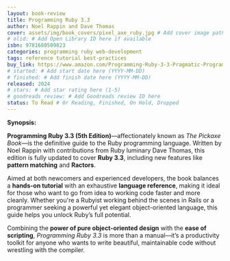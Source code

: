 ```yaml
---
layout: book-review
title: Programming Ruby 3.3
author: Noel Rappin and Dave Thomas
cover: assets/img/book_covers/pixel_axe_ruby.jpg # Add cover image path here if available
# olid: # Add Open Library ID here if available
isbn: 9781680509823
categories: programming ruby web-development
tags: reference tutorial best-practices
buy_link: https://www.amazon.com/Programming-Ruby-3-3-Pragmatic-Programmers/dp/1680509766
# started: # Add start date here (YYYY-MM-DD)
# finished: # Add finish date here (YYYY-MM-DD)
released: 2024
# stars: # Add star rating here (1-5)
# goodreads_review: # Add Goodreads review ID here
status: To Read # Or Reading, Finished, On Hold, Dropped
---
```


**Synopsis:**

**Programming Ruby 3.3 (5th Edition)**—affectionately known as *The Pickaxe Book*—is the definitive guide to the Ruby programming language. Written by Noel Rappin with contributions from Ruby luminary Dave Thomas, this edition is fully updated to cover **Ruby 3.3**, including new features like **pattern matching** and **Ractors**.

Aimed at both newcomers and experienced developers, the book balances a **hands-on tutorial** with an exhaustive **language reference**, making it ideal for those who want to go from idea to working code faster and more cleanly. Whether you're a Rubyist working behind the scenes in Rails or a programmer seeking a powerful yet elegant object-oriented language, this guide helps you unlock Ruby’s full potential.

Combining the **power of pure object-oriented design** with the **ease of scripting**, *Programming Ruby 3.3* is more than a manual—it’s a productivity toolkit for anyone who wants to write beautiful, maintainable code without wrestling with the compiler.
